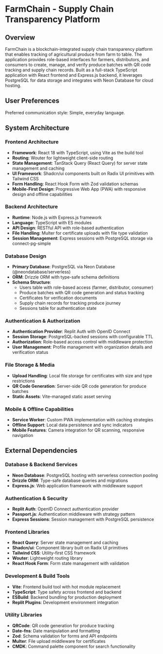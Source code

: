 # FarmChain - Supply Chain Transparency Platform

## Overview

FarmChain is a blockchain-integrated supply chain transparency platform that enables tracking of agricultural produce from farm to table. The application provides role-based interfaces for farmers, distributors, and consumers to create, manage, and verify produce batches with QR code tracking and supply chain records. Built as a full-stack TypeScript application with React frontend and Express.js backend, it leverages PostgreSQL for data storage and integrates with Neon Database for cloud hosting.

## User Preferences

Preferred communication style: Simple, everyday language.

## System Architecture

### Frontend Architecture
- **Framework**: React 18 with TypeScript, using Vite as the build tool
- **Routing**: Wouter for lightweight client-side routing
- **State Management**: TanStack Query (React Query) for server state management and caching
- **UI Framework**: Shadcn/ui components built on Radix UI primitives with Tailwind CSS
- **Form Handling**: React Hook Form with Zod validation schemas
- **Mobile-First Design**: Progressive Web App (PWA) with responsive design and offline capabilities

### Backend Architecture
- **Runtime**: Node.js with Express.js framework
- **Language**: TypeScript with ES modules
- **API Design**: RESTful API with role-based authentication
- **File Handling**: Multer for certificate uploads with file type validation
- **Session Management**: Express sessions with PostgreSQL storage via connect-pg-simple

### Database Design
- **Primary Database**: PostgreSQL via Neon Database (@neondatabase/serverless)
- **ORM**: Drizzle ORM with type-safe schema definitions
- **Schema Structure**:
  - Users table with role-based access (farmer, distributor, consumer)
  - Produce batches with QR code generation and status tracking
  - Certificates for verification documents
  - Supply chain records for tracking produce journey
  - Sessions table for authentication state

### Authentication & Authorization
- **Authentication Provider**: Replit Auth with OpenID Connect
- **Session Storage**: PostgreSQL-backed sessions with configurable TTL
- **Authorization**: Role-based access control with middleware protection
- **User Management**: Profile management with organization details and verification status

### File Storage & Media
- **Upload Handling**: Local file storage for certificates with size and type restrictions
- **QR Code Generation**: Server-side QR code generation for produce batches
- **Static Assets**: Vite-managed static asset serving

### Mobile & Offline Capabilities
- **Service Worker**: Custom PWA implementation with caching strategies
- **Offline Support**: Local data persistence and sync indicators
- **Mobile Features**: Camera integration for QR scanning, responsive navigation

## External Dependencies

### Database & Backend Services
- **Neon Database**: PostgreSQL hosting with serverless connection pooling
- **Drizzle ORM**: Type-safe database queries and migrations
- **Express.js**: Web application framework with middleware support

### Authentication & Security
- **Replit Auth**: OpenID Connect authentication provider
- **Passport.js**: Authentication middleware with strategy pattern
- **Express Sessions**: Session management with PostgreSQL persistence

### Frontend Libraries
- **React Query**: Server state management and caching
- **Shadcn/ui**: Component library built on Radix UI primitives
- **Tailwind CSS**: Utility-first CSS framework
- **Wouter**: Lightweight routing library
- **React Hook Form**: Form state management with validation

### Development & Build Tools
- **Vite**: Frontend build tool with hot module replacement
- **TypeScript**: Type safety across frontend and backend
- **ESBuild**: Backend bundling for production deployment
- **Replit Plugins**: Development environment integration

### Utility Libraries
- **QRCode**: QR code generation for produce tracking
- **Date-fns**: Date manipulation and formatting
- **Zod**: Schema validation for forms and API endpoints
- **Multer**: File upload middleware for certificates
- **CMDK**: Command palette component for search functionality